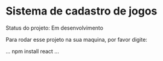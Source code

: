 # Sistema de cadastro de jogos #

<p> Status do projeto: Em desenvolvimento </p>

Para rodar esse projeto na sua maquina, por favor digite:

...
npm install react
...
